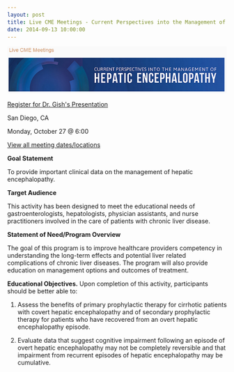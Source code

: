 ```yaml
---
layout: post
title: Live CME Meetings - Current Perspectives into the Management of Hepatic Encephalopathy
date: 2014-09-13 10:00:00
---
```


![](/assets/images/live-cme-meetings-current-perspectives-into-the-management-of-hepatic-encephalopathy.png)

[Register for Dr. Gish's Presentation](http://www.chronicliverdisease.org/disease_focus/live_cme/dinner_registration/he2014/registration.cfm?mid=KToqPl9CWDJcLkBbXwo=&type=dm)

San Diego, CA 

Monday, October 27 @ 6:00

[View all meeting dates/locations](http://www.chronicliverdisease.org/disease_focus/live_cme/dinner_registration/he2014/index.cfm?type=dm)

**Goal Statement**

To provide important clinical data on the management of hepatic encephalopathy.

**Target Audience**

This activity has been designed to meet the educational needs of gastroenterologists, hepatologists, physician assistants, and nurse practitioners involved in the care of patients with chronic liver disease. 

**Statement of Need/Program Overview**

The goal of this program is to improve healthcare providers competency in understanding the long-term effects and potential liver related complications of chronic liver diseases. The program will also provide education on management options and outcomes of treatment. 

**Educational Objectives.** Upon completion of this activity, participants should be better able to:

1) Assess the benefits of primary prophylactic therapy for cirrhotic patients with covert hepatic encephalopathy and of secondary prophylactic therapy for patients who have recovered from an overt hepatic encephalopathy episode. 

2) Evaluate data that suggest cognitive impairment following an episode of overt hepatic encephalopathy may not be completely reversible and that impairment from recurrent episodes of hepatic encephalopathy may be cumulative.